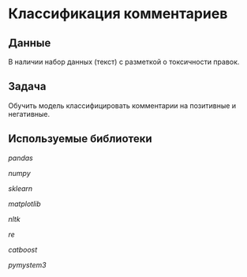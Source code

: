 # Классификация комментариев

## Данные

В наличии набор данных (текст) с разметкой о токсичности правок.

## Задача

Обучить модель классифицировать комментарии на позитивные и негативные.

## Используемые библиотеки

*pandas*

*numpy*

*sklearn*

*matplotlib*

*nltk*

*re*

*catboost*

*pymystem3*